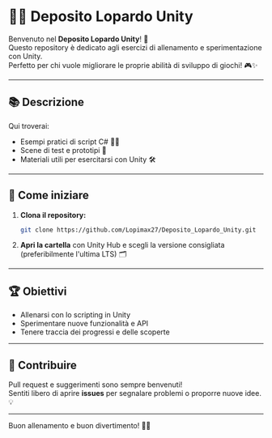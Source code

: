 # 🏋️‍♂️ Deposito Lopardo Unity

Benvenuto nel **Deposito Lopardo Unity**! 🚀  
Questo repository è dedicato agli esercizi di allenamento e sperimentazione con Unity.  
Perfetto per chi vuole migliorare le proprie abilità di sviluppo di giochi! 🎮✨

---

## 📚 Descrizione

Qui troverai:
- Esempi pratici di script C# 🧑‍💻
- Scene di test e prototipi 🧪
- Materiali utili per esercitarsi con Unity 🛠️

---

## 🚦 Come iniziare

1. **Clona il repository:**
   ```bash
   git clone https://github.com/Lopimax27/Deposito_Lopardo_Unity.git
   ```
2. **Apri la cartella** con Unity Hub e scegli la versione consigliata (preferibilmente l'ultima LTS) 🗂️

---

## 🏆 Obiettivi

- Allenarsi con lo scripting in Unity
- Sperimentare nuove funzionalità e API
- Tenere traccia dei progressi e delle scoperte

---

## 🤝 Contribuire

Pull request e suggerimenti sono sempre benvenuti!  
Sentiti libero di aprire **issues** per segnalare problemi o proporre nuove idee. 💡

---

Buon allenamento e buon divertimento! 🐆💪
